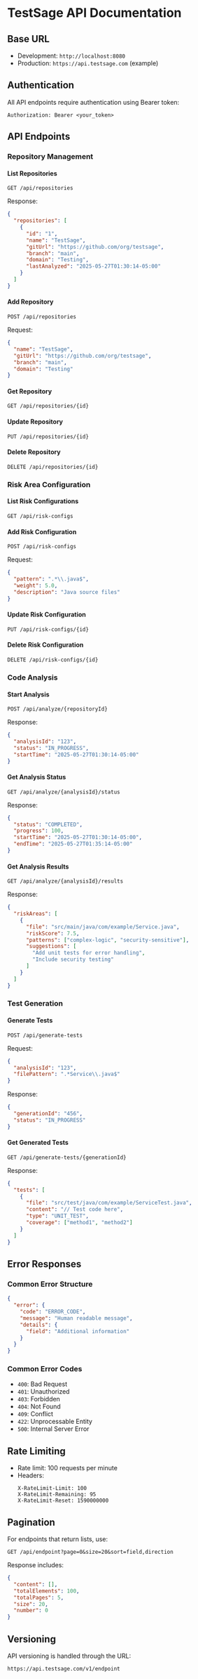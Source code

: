 # TestSage API Documentation

## Base URL
- Development: `http://localhost:8080`
- Production: `https://api.testsage.com` (example)

## Authentication
All API endpoints require authentication using Bearer token:
```http
Authorization: Bearer <your_token>
```

## API Endpoints

### Repository Management

#### List Repositories
```http
GET /api/repositories
```
Response:
```json
{
  "repositories": [
    {
      "id": "1",
      "name": "TestSage",
      "gitUrl": "https://github.com/org/testsage",
      "branch": "main",
      "domain": "Testing",
      "lastAnalyzed": "2025-05-27T01:30:14-05:00"
    }
  ]
}
```

#### Add Repository
```http
POST /api/repositories
```
Request:
```json
{
  "name": "TestSage",
  "gitUrl": "https://github.com/org/testsage",
  "branch": "main",
  "domain": "Testing"
}
```

#### Get Repository
```http
GET /api/repositories/{id}
```

#### Update Repository
```http
PUT /api/repositories/{id}
```

#### Delete Repository
```http
DELETE /api/repositories/{id}
```

### Risk Area Configuration

#### List Risk Configurations
```http
GET /api/risk-configs
```

#### Add Risk Configuration
```http
POST /api/risk-configs
```
Request:
```json
{
  "pattern": ".*\\.java$",
  "weight": 5.0,
  "description": "Java source files"
}
```

#### Update Risk Configuration
```http
PUT /api/risk-configs/{id}
```

#### Delete Risk Configuration
```http
DELETE /api/risk-configs/{id}
```

### Code Analysis

#### Start Analysis
```http
POST /api/analyze/{repositoryId}
```
Response:
```json
{
  "analysisId": "123",
  "status": "IN_PROGRESS",
  "startTime": "2025-05-27T01:30:14-05:00"
}
```

#### Get Analysis Status
```http
GET /api/analyze/{analysisId}/status
```
Response:
```json
{
  "status": "COMPLETED",
  "progress": 100,
  "startTime": "2025-05-27T01:30:14-05:00",
  "endTime": "2025-05-27T01:35:14-05:00"
}
```

#### Get Analysis Results
```http
GET /api/analyze/{analysisId}/results
```
Response:
```json
{
  "riskAreas": [
    {
      "file": "src/main/java/com/example/Service.java",
      "riskScore": 7.5,
      "patterns": ["complex-logic", "security-sensitive"],
      "suggestions": [
        "Add unit tests for error handling",
        "Include security testing"
      ]
    }
  ]
}
```

### Test Generation

#### Generate Tests
```http
POST /api/generate-tests
```
Request:
```json
{
  "analysisId": "123",
  "filePattern": ".*Service\\.java$"
}
```
Response:
```json
{
  "generationId": "456",
  "status": "IN_PROGRESS"
}
```

#### Get Generated Tests
```http
GET /api/generate-tests/{generationId}
```
Response:
```json
{
  "tests": [
    {
      "file": "src/test/java/com/example/ServiceTest.java",
      "content": "// Test code here",
      "type": "UNIT_TEST",
      "coverage": ["method1", "method2"]
    }
  ]
}
```

## Error Responses

### Common Error Structure
```json
{
  "error": {
    "code": "ERROR_CODE",
    "message": "Human readable message",
    "details": {
      "field": "Additional information"
    }
  }
}
```

### Common Error Codes
- `400`: Bad Request
- `401`: Unauthorized
- `403`: Forbidden
- `404`: Not Found
- `409`: Conflict
- `422`: Unprocessable Entity
- `500`: Internal Server Error

## Rate Limiting
- Rate limit: 100 requests per minute
- Headers:
  ```http
  X-RateLimit-Limit: 100
  X-RateLimit-Remaining: 95
  X-RateLimit-Reset: 1590000000
  ```

## Pagination
For endpoints that return lists, use:
```http
GET /api/endpoint?page=0&size=20&sort=field,direction
```

Response includes:
```json
{
  "content": [],
  "totalElements": 100,
  "totalPages": 5,
  "size": 20,
  "number": 0
}
```

## Versioning
API versioning is handled through the URL:
```http
https://api.testsage.com/v1/endpoint
```
